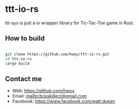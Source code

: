 
# ttt-io-rs

ttt-sys is just a io wrapper library for Tic-Tac-Toe game in Rust.

## How to build

```sh

git clone https://github.com/hwoy/ttt-io-rs.git
cd ttt-io-rs
cargo build

```


## Contact me

- Web: <https://github.com/hwoy>
- Email: <mailto:bosskillerz@gmail.com>
- Facebook: <https://www.facebook.com/watt.duean>

